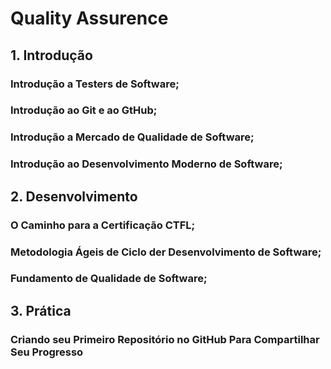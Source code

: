 # Quality Assurence 

## 1. Introdução

### 	  Introdução a Testers de Software;

### 	  Introdução ao Git e ao GtHub;

### 	  Introdução a Mercado de Qualidade de Software;

### 	  Introdução ao Desenvolvimento Moderno de Software;

### 	

## 2. Desenvolvimento

### 	  O Caminho para a Certificação CTFL;

### 	  Metodologia Ágeis de Ciclo der Desenvolvimento de Software;

### 	  Fundamento de Qualidade de Software;



## 3. Prática 

### 	  Criando seu Primeiro Repositório no GitHub Para Compartilhar Seu Progresso

